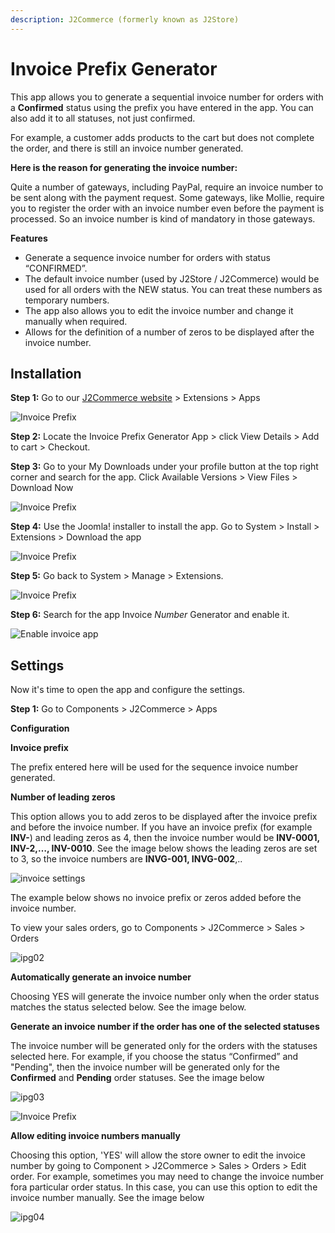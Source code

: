 ```yaml
---
description: J2Commerce (formerly known as J2Store)
---
```


# Invoice Prefix Generator

This app allows you to generate a sequential invoice number for orders with a **Confirmed** status using the prefix you have entered in the app. You can also add it to all statuses, not just confirmed.&#x20;

For example, a customer adds products to the cart but does not complete the order, and there is still an invoice number generated.

**Here is the reason for generating the invoice number:**

Quite a number of gateways, including PayPal, require an invoice number to be sent along with the payment request. Some gateways, like Mollie, require you to register the order with an invoice number even before the payment is processed. So an invoice number is kind of mandatory in those gateways.

**Features**

* Generate a sequence invoice number for orders with status “CONFIRMED”.
* The default invoice number (used by J2Store / J2Commerce) would be used for all orders with the NEW status. You can treat these numbers as temporary numbers.
* The app also allows you to edit the invoice number and change it manually when required.
* Allows for the definition of a number of zeros to be displayed after the invoice number.

## Installation <a href="#installation" id="installation"></a>

**Step 1:** Go to our [J2Commerce website](https://www.j2commerce.com/) > Extensions > Apps

![Invoice Prefix](<../../assets/invoice-gen-1.webp>)

**Step 2:** Locate the Invoice Prefix Generator App > click View Details > Add to cart > Checkout.&#x20;

**Step 3:** Go to your My Downloads under your profile button at the top right corner and search for the app. Click Available Versions > View Files > Download Now

![Invoice Prefix](<../../assets/invoice-gen-2.webp>)

**Step 4:** Use the Joomla! installer to install the app. Go to System > Install > Extensions > Download the app

![Invoice Prefix](<../../assets/user-group-3 (4).webp>)

**Step 5:** Go back to System > Manage > Extensions.

![Invoice Prefix](<../../assets/user-group-5 (4).webp>)

**Step 6:** Search for the app Invoice _Number_ Generator and enable it.

![Enable invoice app](<../../assets/invoice-gen-3 (1).webp>)

## Settings <a href="#settings" id="settings"></a>

Now it's time to open the app and configure the settings.&#x20;

**Step 1:** Go to Components > J2Commerce > Apps&#x20;

**Configuration**

**Invoice prefix**

The prefix entered here will be used for the sequence invoice number generated.

**Number of leading zeros**

This option allows you to add zeros to be displayed after the invoice prefix and before the invoice number. If you have an invoice prefix (for example **INV-**) and leading zeros as 4, then the invoice number would be **INV-0001, INV-2,…, INV-0010**. See the image below shows the leading zeros are set to 3, so the invoice numbers are **INVG-001, INVG-002**,..

![invoice settings](<../../assets/invoice-gen-5 (2).webp>)

The example below shows no invoice prefix or zeros added before the invoice number.

To view your sales orders, go to Components > J2Commerce > Sales > Orders

![ipg02](../../assets/invoice-gen-6a.webp)

**Automatically generate an invoice number**

Choosing YES will generate the invoice number only when the order status matches the status selected below. See the image below.

**Generate an invoice number if the order has one of the selected statuses**

The invoice number will be generated only for the orders with the statuses selected here. For example, if you choose the status “Confirmed” and "Pending", then the invoice number will be generated only for the **Confirmed** and **Pending** order statuses. See the image below

![ipg03](../../assets/invoice-gen-9.webp)

![Invoice Prefix](<../../assets/invoice-gen-9a.webp>)

**Allow editing invoice numbers manually**

Choosing this option, 'YES' will allow the store owner to edit the invoice number by going to Component > J2Commerce > Sales > Orders > Edit order. For example, sometimes you may need to change the invoice number fora  particular order status. In this case, you can use this option to edit the invoice number manually. See the image below

![ipg04](../../assets/invoice-gen-8.webp)
